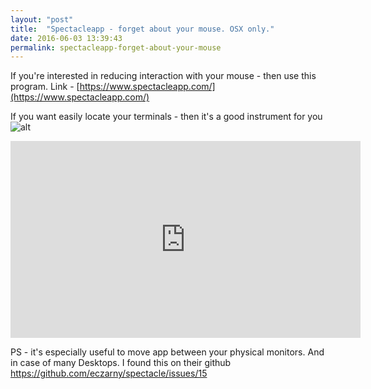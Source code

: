 ```yaml
---
layout: "post"
title:  "Spectacleapp - forget about your mouse. OSX only."
date: 2016-06-03 13:39:43
permalink: spectacleapp-forget-about-your-mouse
---
```



If you're interested in reducing interaction with your mouse - then use this program. Link - [https://www.spectacleapp.com/](https://www.spectacleapp.com/)

If you want easily locate your terminals - then it's a good instrument for you
![alt](/content/images/2016/06/Screen-Shot-2016-06-03-at-1-46-49-PM.png)

<iframe width="560" height="315" src="https://www.youtube.com/embed/CI4x2WK5RuY" frameborder="0" allowfullscreen></iframe>

PS - it's especially useful to move app between your physical monitors. And in case of many Desktops. I found this on their github https://github.com/eczarny/spectacle/issues/15